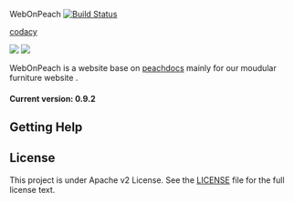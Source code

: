 WebOnPeach [![Build Status](https://travis-ci.org/lightspread/WebOnPeach.svg?branch=master)](https://travis-ci.org/lightspread/WebOnPeach/WebOnPeach)

[codacy](https://www.codacy.com/app/lightspread/WebOnPeach/dashboard)

![](./public/img/logo_128.ico) ![](https://github.com/peachdocs/peach/raw/master/public/img/favicon.ico)

WebOnPeach is a website base on [peachdocs](https://github.com/peachdocs/peach) mainly for our moudular furniture website .

#### Current version: 0.9.2

## Getting Help


## License

This project is under Apache v2 License. See the [LICENSE](LICENSE) file for the full license text.
